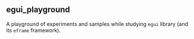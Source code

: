 ## egui_playground

A playground of experiments and samples while studying `egui` library (and its `eframe` framework).


